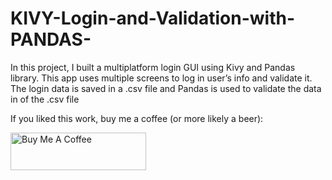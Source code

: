 # KIVY-Login-and-Validation-with-PANDAS-
In this project, I built a multiplatform login GUI using Kivy and Pandas library. This app uses multiple screens to log in user’s info and validate it. The login data is saved in a .csv file and Pandas is  used to validate the data in of the .csv file 




If you liked this work, buy me a coffee (or more likely a beer): 

<a href="https://www.buymeacoffee.com/johniyioke" target="_blank"><img src="https://cdn.buymeacoffee.com/buttons/v2/default-yellow.png" alt="Buy Me A Coffee" style="height: 60px !important;width: 217px !important;" ></a>
